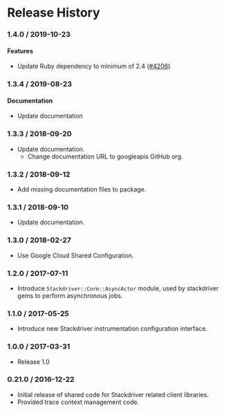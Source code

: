 # Release History

### 1.4.0 / 2019-10-23

#### Features

* Update Ruby dependency to minimum of 2.4 ([#4206](https://www.github.com/googleapis/google-cloud-ruby/issues/4206))

### 1.3.4 / 2019-08-23

#### Documentation

* Update documentation

### 1.3.3 / 2018-09-20

* Update documentation.
  * Change documentation URL to googleapis GitHub org.

### 1.3.2 / 2018-09-12

* Add missing documentation files to package.

### 1.3.1 / 2018-09-10

* Update documentation.

### 1.3.0 / 2018-02-27

* Use Google Cloud Shared Configuration.

### 1.2.0 / 2017-07-11

* Introduce `Stackdriver::Core::AsyncActor` module, used by stackdriver gems to perform asynchronous jobs.

### 1.1.0 / 2017-05-25

* Introduce new Stackdriver instrumentation configuration interface.

### 1.0.0 / 2017-03-31

* Release 1.0

### 0.21.0 / 2016-12-22

* Initial release of shared code for Stackdriver related client libraries.
* Provided trace context management code.
